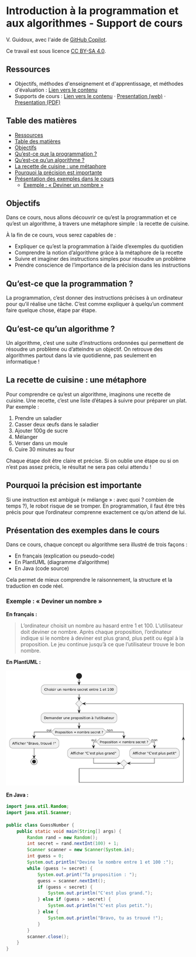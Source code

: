# Introduction à la programmation et aux algorithmes - Support de cours

V. Guidoux, avec l'aide de
[GitHub Copilot](https://github.com/features/copilot).

Ce travail est sous licence [CC BY-SA 4.0][licence].

## Ressources

- Objectifs, méthodes d'enseignement et d'apprentissage, et méthodes
  d'évaluation : [Lien vers le contenu](..)
- Supports de cours : [Lien vers le contenu](../01-supports-de-cours/README.md)
  ·
  [Presentation (web)](https://heig-vd-prog-course.github.io/HEIG-VD-ProgIM-Course/01.02-introduction-a-la-programmation-et-aux-algorithmes/01-supports-de-cours/index.html)
  ·
  [Presentation (PDF)](https://heig-vd-prog-course.github.io/HEIG-VD-ProgIM-Course/01.02-introduction-a-la-programmation-et-aux-algorithmes/01-supports-de-cours/01.02-introduction-a-la-programmation-et-aux-algorithmes-presentation.pdf)

## Table des matières

- [Ressources](#ressources)
- [Table des matières](#table-des-matières)
- [Objectifs](#objectifs)
- [Qu’est-ce que la programmation ?](#quest-ce-que-la-programmation)
- [Qu’est-ce qu’un algorithme ?](#quest-ce-quun-algorithme)
- [La recette de cuisine : une métaphore](#la-recette-de-cuisine-une-métaphore)
- [Pourquoi la précision est importante](#pourquoi-la-précision-est-importante)
- [Présentation des exemples dans le cours](#présentation-des-exemples-dans-le-cours)
  - [Exemple : « Deviner un nombre »](#exemple-deviner-un-nombre)

## Objectifs

Dans ce cours, nous allons découvrir ce qu’est la programmation et ce qu’est un
algorithme, à travers une métaphore simple : la recette de cuisine.

À la fin de ce cours, vous serez capables de :

- Expliquer ce qu’est la programmation à l’aide d’exemples du quotidien
- Comprendre la notion d’algorithme grâce à la métaphore de la recette
- Suivre et imaginer des instructions simples pour résoudre un problème
- Prendre conscience de l’importance de la précision dans les instructions

## Qu’est-ce que la programmation ?

La programmation, c’est donner des instructions précises à un ordinateur pour
qu’il réalise une tâche. C’est comme expliquer à quelqu’un comment faire quelque
chose, étape par étape.

## Qu’est-ce qu’un algorithme ?

Un algorithme, c’est une suite d’instructions ordonnées qui permettent de
résoudre un problème ou d’atteindre un objectif. On retrouve des algorithmes
partout dans la vie quotidienne, pas seulement en informatique !

## La recette de cuisine : une métaphore

Pour comprendre ce qu’est un algorithme, imaginons une recette de cuisine. Une
recette, c’est une liste d’étapes à suivre pour préparer un plat. Par exemple :

1. Prendre un saladier
2. Casser deux œufs dans le saladier
3. Ajouter 100g de sucre
4. Mélanger
5. Verser dans un moule
6. Cuire 30 minutes au four

Chaque étape doit être claire et précise. Si on oublie une étape ou si on n’est
pas assez précis, le résultat ne sera pas celui attendu !

## Pourquoi la précision est importante

Si une instruction est ambiguë (« mélange » : avec quoi ? combien de temps ?),
le robot risque de se tromper. En programmation, il faut être très précis pour
que l’ordinateur comprenne exactement ce qu’on attend de lui.

## Présentation des exemples dans le cours

Dans ce cours, chaque concept ou algorithme sera illustré de trois façons :

- En français (explication ou pseudo-code)
- En PlantUML (diagramme d’algorithme)
- En Java (code source)

Cela permet de mieux comprendre le raisonnement, la structure et la traduction
en code réel.

### Exemple : « Deviner un nombre »

**En français :**

> L’ordinateur choisit un nombre au hasard entre 1 et 100. L’utilisateur doit
> deviner ce nombre. Après chaque proposition, l’ordinateur indique si le nombre
> à deviner est plus grand, plus petit ou égal à la proposition. Le jeu continue
> jusqu’à ce que l’utilisateur trouve le bon nombre.

**En PlantUML :**

![Diagramme d'algorithme "Deviner un nombre"](./images/guess-number.png)

**En Java :**

```java
import java.util.Random;
import java.util.Scanner;

public class GuessNumber {
    public static void main(String[] args) {
        Random rand = new Random();
        int secret = rand.nextInt(100) + 1;
        Scanner scanner = new Scanner(System.in);
        int guess = 0;
        System.out.println("Devine le nombre entre 1 et 100 :");
        while (guess != secret) {
            System.out.print("Ta proposition : ");
            guess = scanner.nextInt();
            if (guess < secret) {
                System.out.println("C'est plus grand.");
            } else if (guess > secret) {
                System.out.println("C'est plus petit.");
            } else {
                System.out.println("Bravo, tu as trouvé !");
            }
        }
        scanner.close();
    }
}
```

[licence]:
	https://github.com/HEIG-VD-Prog-Course/HEIG-VD-ProgIM-Course/blob/main/LICENSE.md
